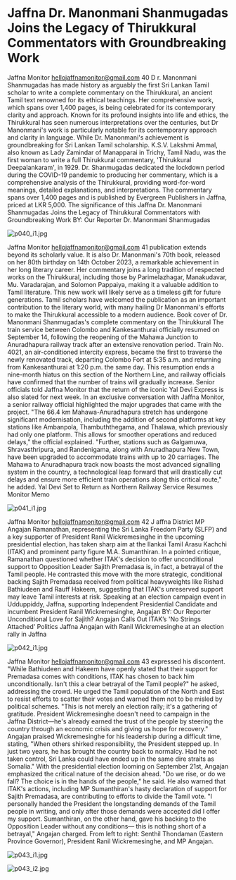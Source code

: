 # Jaffna Dr. Manonmani Shanmugadas Joins the Legacy of Thirukkural Commentators with Groundbreaking Work

Jaffna Monitor
hellojaffnamonitor@gmail.com
40
D
r. Manonmani Shanmugadas has made 
history as arguably the first Sri Lankan 
Tamil scholar to write a complete commentary 
on the Thirukkural, an ancient Tamil text 
renowned for its ethical teachings. Her 
comprehensive work, which spans over 1,400 
pages, is being celebrated for its contemporary 
clarity and approach.
Known for its profound insights into life and 
ethics, the Thirukkural has seen numerous 
interpretations over the centuries, but Dr 
Manonmani's work is particularly notable 
for its contemporary approach and clarity 
in language. While Dr. Manonmani's 
achievement is groundbreaking for Sri Lankan 
Tamil scholarship.
K.S.V. Lakshmi Ammal, also known as 
Lady Zamindar of Manapparai in Trichy, 
Tamil Nadu, was the first woman to write a 
full Thirukkural commentary, 'Thirukkural 
Deepalankaram', in 1929.
Dr. Shanmugadas dedicated the lockdown 
period during the COVID-19 pandemic 
to producing her commentary, which is a 
comprehensive analysis of the Thirukkural, 
providing word-for-word meanings, detailed 
explanations, and interpretations.
The commentary spans over 1,400 pages and 
is published by Evergreen Publishers in Jaffna, 
priced at LKR 5,000. The significance of this 
Jaffna
Dr. Manonmani Shanmugadas 
Joins the Legacy of Thirukkural 
Commentators with 
Groundbreaking Work
BY: 
Our Reporter
Dr. Manonmani Shanmugadas

![p040_i1.jpg](images_out/017_jaffna_dr_manonmani_shanmugadas_joins_the_legacy_o/p040_i1.jpg)

Jaffna Monitor
hellojaffnamonitor@gmail.com
41
publication extends beyond its scholarly value. It is also 
Dr. Manonmani's 70th book, released on her 80th birthday 
on 14th October 2023, a remarkable achievement in her 
long literary career.
Her commentary joins a long tradition of respected works 
on the Thirukkural, including those by Parimelazhagar, 
Manakudavar, Mu. Varadarajan, and Solomon Pappaiya, 
making it a valuable addition to Tamil literature.
This new work will likely serve as a timeless gift for future 
generations. Tamil scholars have welcomed the publication 
as an important contribution to the literary world, 
with many hailing Dr Manonmani's efforts to make the 
Thirukkural accessible to a modern audience.
Book cover of Dr. Manonmani Shanmugadas's 
complete commentary on the Thirukkural
The train service between Colombo and 
Kankesanthurai officially resumed on 
September 14, following the reopening of the 
Mahawa Junction to Anuradhapura railway 
track after an extensive renovation period.
Train No. 4021, an air-conditioned intercity 
express, became the first to traverse the newly 
renovated track, departing Colombo Fort at 
5:35 a.m. and returning from Kankesanthurai 
at 1:20 p.m. the same day. This resumption 
ends a nine-month hiatus on this section of 
the Northern Line, and railway officials have 
confirmed that the number of trains will 
gradually increase. Senior officials told Jaffna 
Monitor that the return of the iconic Yal Devi 
Express is also slated for next week.
In an exclusive conversation with Jaffna 
Monitor, a senior railway official highlighted 
the major upgrades that came with the project. 
"The 66.4 km Mahawa-Anuradhapura stretch 
has undergone significant modernisation, 
including the addition of second 
platforms at key stations like Ambanpola, 
Thambuththegama, and Thalawa, which 
previously had only one platform. This allows 
for smoother operations and reduced delays," 
the official explained.
"Further, stations such as Galgamuwa, 
Shravasthripura, and Randenigama, along 
with Anuradhapura New Town, have been 
upgraded to accommodate trains with up to 
20 carriages. The Mahawa to Anuradhapura 
track now boasts the most advanced signalling 
system in the country, a technological leap 
forward that will drastically cut delays and 
ensure more efficient train operations along 
this critical route," he added.
Yal Devi Set to Return as Northern 
Railway Service Resumes
Monitor Memo

![p041_i1.jpg](images_out/017_jaffna_dr_manonmani_shanmugadas_joins_the_legacy_o/p041_i1.jpg)

Jaffna Monitor
hellojaffnamonitor@gmail.com
42
J
affna District MP Angajan Ramanathan, 
representing the Sri Lanka Freedom Party 
(SLFP) and a key supporter of President Ranil 
Wickremesinghe in the upcoming presidential 
election, has taken sharp aim at the Ilankai 
Tamil Arasu Kachchi (ITAK) and prominent 
party figure M.A. Sumanthiran. In a pointed 
critique, Ramanathan questioned whether 
ITAK's decision to offer unconditional support 
to Opposition Leader Sajith Premadasa is, 
in fact, a betrayal of the Tamil people. He 
contrasted this move with the more strategic, 
conditional backing Sajith Premadasa received 
from political heavyweights like Rishad 
Bathiudeen and Rauff Hakeem, suggesting that 
ITAK's unreserved support may leave Tamil 
interests at risk.
Speaking at an election campaign event in 
Udduppiddy, Jaffna, supporting Independent 
Presidential Candidate and incumbent 
President Ranil Wickremesinghe, Angajan 
BY: 
Our Reporter
Unconditional Love for Sajith? 
Angajan Calls Out ITAK’s 'No 
Strings Attached' Politics
Jaffna
Angajan with Ranil 
Wickremesinghe at an 
election rally in Jaffna

![p042_i1.jpg](images_out/017_jaffna_dr_manonmani_shanmugadas_joins_the_legacy_o/p042_i1.jpg)

Jaffna Monitor
hellojaffnamonitor@gmail.com
43
expressed his discontent. "While Bathiudeen 
and Hakeem have openly stated that their 
support for Premadasa comes with conditions, 
ITAK has chosen to back him unconditionally. 
Isn't this a clear betrayal of the Tamil people?" 
he asked, addressing the crowd.
He urged the Tamil population of the North 
and East to resist efforts to scatter their votes 
and warned them not to be misled by political 
schemes. "This is not merely an election 
rally; it's a gathering of gratitude. President 
Wickremesinghe doesn't need to campaign 
in the Jaffna District—he's already earned the 
trust of the people by steering the country 
through an economic crisis and giving us hope 
for recovery."
Angajan praised Wickremesinghe for his 
leadership during a difficult time, stating, 
"When others shirked responsibility, the 
President stepped up. In just two years, he has 
brought the country back to normalcy. Had he 
not taken control, Sri Lanka could have ended 
up in the same dire straits as Somalia."
With the presidential election looming on 
September 21st, Angajan emphasized the 
critical nature of the decision ahead. "Do we 
rise, or do we fall? The choice is in the hands 
of the people," he said. He also warned that 
ITAK's actions, including MP Sumanthiran's 
hasty declaration of support for Sajith 
Premadasa, are contributing to efforts to divide 
the Tamil vote.
"I personally handed the President the 
longstanding demands of the Tamil people in 
writing, and only after those demands were 
accepted did I offer my support. Sumanthiran, 
on the other hand, gave his backing to the 
Opposition Leader without any conditions—
this is nothing short of a betrayal," Angajan 
charged.
From left to right: 
Senthil Thondaman 
(Eastern Province 
Governor), 
President Ranil 
Wickremesinghe, 
and MP Angajan.

![p043_i1.jpg](images_out/017_jaffna_dr_manonmani_shanmugadas_joins_the_legacy_o/p043_i1.jpg)

![p043_i2.jpg](images_out/017_jaffna_dr_manonmani_shanmugadas_joins_the_legacy_o/p043_i2.jpg)

